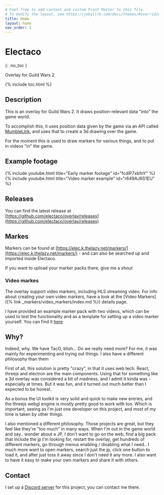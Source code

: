 ```yaml
---
# Feel free to add content and custom Front Matter to this file.
# To modify the layout, see https://jekyllrb.com/docs/themes/#overriding-theme-defaults
title: Home
layout: home
nav_order: 1
---
```

# Electaco
{: .no_toc }


Overlay for Guild Wars 2

{% include toc.html %}
## Description

This is an overlay for Guild Wars 2. It draws position-relevant data "into" the game world.
                
To accomplish this, it uses position data given by the game via an API called 
[MumbleLink](https://wiki.guildwars2.com/wiki/API:MumbleLink), and uses that to create 
a 3d drawing over the game.

For the moment this is used to draw markers for various things, and to put in videos "in" the game.

## Example footage
{% include youtube.html title="Early marker footage" id="fcdlP7xbfnY" %}
{% include youtube.html title="Video marker example" id="r649AJ6S1EU" %}

## Releases

You can find the latest release at [https://github.com/electaco/overlay/releases](https://github.com/electaco/overlay/releases)

## Markes

Markers can be found at [https://elec.k.thelazy.net/markers/](https://elec.k.thelazy.net/markers/) - and can also be searched up and imported inside Electaco.

If you want to upload your marker packs there, give me a shout

### Video markes

The overlay support video markers, including HLS streaming video. For info about creating your own video markers, have a look at the 
[Video Markers]({% link _markers/video_markers/index.md %}) details page.

I have provided an example marker pack with two videos, which can be used to test the functionality and as a template for setting up a video marker yourself.
You can find it [here](https://elec.k.thelazy.net/markers/6)

## Why?

 Indeed, why. We have TacO, blish... Do we really need more? For me, it was mainly for experimenting and trying out things. I also have a different philosophy than them

 First of all, this solution is pretty "crazy", in that it uses web tech. React, threejs and electron are the main components. Using that for something like a 3d overlay was considered a bit of madness, and I admit it kinda was - especially at times. But it was fun, and it turned out much better than I expected to be honest.

 As a bonus the UI toolkit is very solid and quick to make new entries, and the threejs webgl engine is mostly pretty good to work with too. Which is important, seeing as I'm just one developer on this project, and most of my time is taken by other things.

 I also mentioned a different philosophy. Those projects are great, but they feel like they're "too much" in many ways. When I'm out in the game world and say.. wonder about a JP, I don't want to go on the web, find a big pack that include the jp I'm looking for, restart the overlay, get hundreds of different markers, go through menus enabling / disabling what I need.. I much more want to open markers, search just the jp, click one button to load it, and after just toss it away since I don't need it any more. I also want to have it easy to make your own markers and share it with others. 

## Contact

I set up a [Discord server](https://discord.gg/fNKWAPtJ9Z) for this project, you can contact me there.